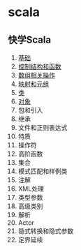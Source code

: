 # scala

## 快学Scala

1. [基础](第一章基础.md)
2. [控制结构和函数](第二章控制结构和函数.md)
3. [数组相关操作](第三章数组相关操作.md)
4. [映射和元组](第四章映射和元组.md)
5. [类](第五章类.md)
6. [对象](第六章对象.md)
7. 包和引入
8. 继承
9. 文件和正则表达式
10. 特质
11. 操作符
12. 高阶函数
13. 集合
14. 模式匹配和样例类
15. 注解
16. XML处理
17. 类型参数
18. 高级类别
19. 解析
20. Actor
21. 隐式转换和隐式参数
22. 定界延续
